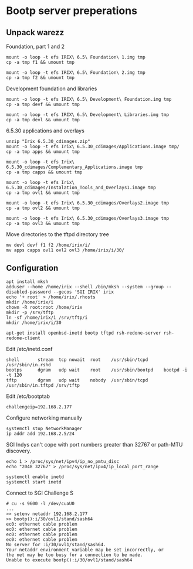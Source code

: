 # Bootp server preperations
## Unpack warezz

Foundation, part 1 and 2
```
mount -o loop -t efs IRIX\ 6.5\ Foundation\ 1.img tmp
cp -a tmp f1 && umount tmp

mount -o loop -t efs IRIX\ 6.5\ Foundation\ 2.img tmp
cp -a tmp f2 && umount tmp
```

Development foundation and libraries
```
mount -o loop -t efs IRIX\ 6.5\ Development\ Foundation.img tmp
cp -a tmp devf && umount tmp

mount -o loop -t efs IRIX\ 6.5\ Development\ Libraries.img tmp
cp -a tmp devl && umount tmp
```

6.5.30 applications and overlays
```
unzip "Irix 6.5.30_cdimages.zip"
mount -o loop -t efs Irix\ 6.5.30_cdimages/Applications.image tmp/
cp -a tmp apps && umount tmp

mount -o loop -t efs Irix\ 6.5.30_cdimages/Complementary_Applications.image tmp
cp -a tmp capps && umount tmp

mount -o loop -t efs Irix\ 6.5.30_cdimages/Instalation_Tools_and_Overlays1.image tmp
cp -a tmp ovl1 && umount tmp

mount -o loop -t efs Irix\ 6.5.30_cdimages/Overlays2.image tmp
cp -a tmp ovl2 && umount tmp

mount -o loop -t efs Irix\ 6.5.30_cdimages/Overlays3.image tmp
cp -a tmp ovl3 && umount tmp
```

Move directories to the tftpd directory tree
```
mv devl devf f1 f2 /home/irix/i/
mv apps capps ovl1 ovl2 ovl3 /home/irix/i/30/
```

## Configuration
```
apt install mksh
adduser --home /home/irix --shell /bin/mksh --system --group --disabled-password --gecos 'SGI IRIX' irix
echo '+ root' > /home/irix/.rhosts
mkdir /home/irix/i
chown -R root:root /home/irix
mkdir -p /srv/tftp
ln -sf /home/irix/i /srv/tftp/i
mkdir /home/irix/i/30
```

```
apt-get install openbsd-inetd bootp tftpd rsh-redone-server rsh-redone-client
```

Edit /etc/inetd.conf
```
shell		stream	tcp	nowait	root	/usr/sbin/tcpd	/usr/sbin/in.rshd
bootps		dgram	udp	wait	root	/usr/sbin/bootpd	bootpd -i -t 120
tftp		dgram	udp	wait	nobody	/usr/sbin/tcpd	/usr/sbin/in.tftpd /srv/tftp
```

Edit /etc/bootptab
```
challengeip=192.168.2.177
```

Configure networking manually
```
systemctl stop NetworkManager
ip addr add 192.168.2.5/24
```

SGI Indys can't cope with port numbers greater than 32767 or path-MTU discovery.
```
echo 1 > /proc/sys/net/ipv4/ip_no_pmtu_disc
echo "2048 32767" > /proc/sys/net/ipv4/ip_local_port_range
```

```
systemctl enable inetd
systemctl start inetd
```

Connect to SGI Challenge S
```
# cu -s 9600 -l /dev/cuaU0
...
>> setenv netaddr 192.168.2.177
>> bootp():i/30/ovl1/stand/sash64
ec0: ethernet cable problem
ec0: ethernet cable problem
ec0: ethernet cable problem
ec0: ethernet cable problem
No server for :i/30/ovl1/stand/sash64.  
Your netaddr environment variable may be set incorrectly, or
the net may be too busy for a connection to be made.
Unable to execute bootp():i/30/ovl1/stand/sash64
```
